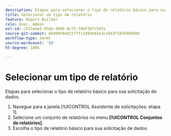 ```yaml
---
description: Etapas para selecionar o tipo de relatório básico para sua solicitação de dados.
title: Selecionar um tipo de relatório
feature: Report Builder
role: User, Admin
exl-id: c515eae5-93da-460b-8c72-7ddf3d7c5dfe
source-git-commit: bb908f8dd21f7f11d93eb2e3cc843f107b99950d
workflow-type: tm+mt
source-wordcount: '55'
ht-degree: 100%

---
```


# Selecionar um tipo de relatório

Etapas para selecionar o tipo de relatório básico para sua solicitação de dados.

1. Navegue para a janela [!UICONTROL Assistente de solicitações: etapa 1].
1. Selecione um conjunto de relatórios no menu **[!UICONTROL Conjuntos de relatórios]**.
1. Escolha o tipo de relatório básico para sua solicitação de dados.
